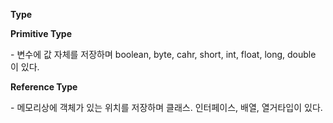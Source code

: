 **Type**

**Primitive Type**

\- 변수에 값 자체를 저장하며 boolean, byte, cahr, short, int, float, long, double 이 있다.

**Reference Type**

\- 메모리상에 객체가 있는 위치를 저장하며 클래스. 인터페이스, 배열, 열거타입이 있다.